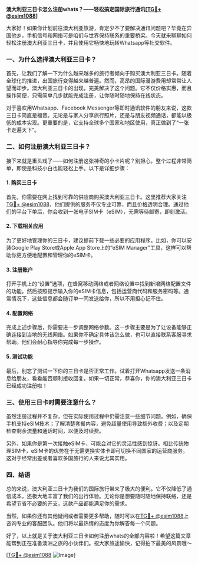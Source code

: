 **澳大利亚三日卡怎么注册whats？——轻松搞定国际旅行通讯[[TG💪+ @esim1088](https://t.me/s/esim1088)]**

大家好！如果你计划前往澳大利亚旅游，肯定少不了要解决通讯问题吧？毕竟在异国他乡，手机信号和网络可是咱们与世界保持联系的重要桥梁。今天就来聊聊如何轻松注册澳大利亚三日卡，并且使用它畅快地玩转Whatsapp等社交软件。

### **一、为什么选择澳大利亚三日卡？**
首先，让我们了解一下为什么越来越多的旅行者倾向于购买澳大利亚三日卡。随着全球化的推进，出国旅行变得越来越普遍。然而，高昂的国际漫游费用却常常让人望而却步。澳大利亚三日卡的出现，完美解决了这个问题。它不仅价格实惠，而且操作简便，只需简单几步就能完成注册，让你随时随地保持在线状态。

对于喜欢用Whatsapp、Facebook Messenger等即时通讯软件的朋友来说，这款三日卡简直是福音。无论是与家人分享旅行照片，还是与朋友视频通话，都能以极低的成本实现。更重要的是，它支持全球多个国家和地区使用，真正做到了“一张卡走遍天下”。

### **二、如何注册澳大利亚三日卡？**
接下来就是重头戏了——如何注册这张神奇的小卡片呢？别担心，整个过程非常简单，即使是科技小白也能轻松上手。以下是详细步骤：

#### **1. 购买三日卡**
首先，你需要在网上找到可靠的供应商购买澳大利亚三日卡。这里推荐大家关注[TG💪+ @esim1088](https://t.me/s/esim1088)，他们提供的服务不仅专业可靠，而且价格透明合理。通过他们的平台下单后，你会收到一张电子SIM卡（eSIM），无需等待邮寄，即刻激活。

#### **2. 下载相关应用**
为了更好地管理你的三日卡，建议提前下载一些必要的应用程序。比如，你可以安装Google Play Store或Apple App Store上的“eSIM Manager”工具，这样可以帮助你更方便地配置和管理你的eSIM卡。

#### **3. 注册账户**
打开手机上的“设置”选项，在蜂窝移动网络或者网络设置中找到新增网络配置文件的功能。然后按照提示输入你的eSIM卡信息，包括运营商代码和服务密码等。通常情况下，这些信息都会随订单一同发送给你，所以不用担心记不住。

#### **4. 配置网络**
完成上述步骤后，你需要进一步调整网络参数。这一步骤主要是为了让设备能够正确连接到当地的无线网络。如果你不确定具体该怎么做，也可以直接联系客服寻求帮助。他们会耐心指导你完成每一步操作。

#### **5. 测试功能**
最后，别忘了测试一下你的三日卡是否正常工作。试着打开Whatsapp发送一条消息给朋友，看看能否顺利接收回复。如果一切正常，恭喜你，你的澳大利亚三日卡已经成功注册啦！

### **三、使用三日卡时需要注意什么？**
虽然注册过程并不复杂，但在实际使用过程中仍需注意一些细节问题。例如，确保手机支持eSIM技术；了解清楚套餐内容，避免超量使用导致额外收费；以及定期检查剩余流量和通话时间，以便及时续费。

另外，如果你是第一次接触eSIM卡，可能会对它的灵活性感到惊讶。相比传统物理SIM卡，eSIM卡的优势在于无需更换实体卡即可切换不同国家的运营商服务。这对于经常出差或者喜欢多国旅行的人来说尤其实用。

### **四、结语**
总的来说，澳大利亚三日卡为我们的国际旅行带来了极大的便利。它不仅降低了通信成本，还极大地丰富了我们的出行体验。无论你是想要随时随地保持联络，还是希望节省不必要的开支，这款产品都能满足你的需求。

当然，如果你还有其他疑问或者需要更多帮助，随时可以在[TG💪+ @esim1088](https://t.me/s/esim1088)上咨询专业的客服团队。他们将以最热情的态度为你解答每一个问题。

好了，以上就是关于澳大利亚三日卡如何注册whats的全部内容啦！希望这篇文章能帮到正在准备澳洲之旅的小伙伴们。祝大家旅途愉快，记得拍下最美的风景哦～ 

[[TG💪+ @esim1088](https://t.me/s/esim1088) ![Image](https://i.postimg.cc/4NQfJmqS/Snipaste-2025-05-13-00-14-12.png)]